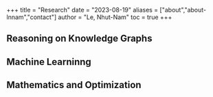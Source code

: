 +++
title = "Research"
date = "2023-08-19"
aliases = ["about","about-lnnam","contact"]
author = "Le, Nhut-Nam"
toc = true
+++

## Reasoning on Knowledge Graphs


## Machine Learninng


## Mathematics and Optimization